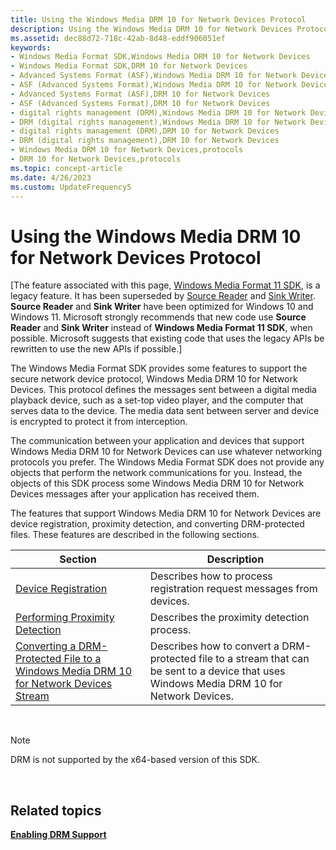 ```yaml
---
title: Using the Windows Media DRM 10 for Network Devices Protocol
description: Using the Windows Media DRM 10 for Network Devices Protocol
ms.assetid: dec88d72-718c-42ab-8d48-eddf906051ef
keywords:
- Windows Media Format SDK,Windows Media DRM 10 for Network Devices
- Windows Media Format SDK,DRM 10 for Network Devices
- Advanced Systems Format (ASF),Windows Media DRM 10 for Network Devices
- ASF (Advanced Systems Format),Windows Media DRM 10 for Network Devices
- Advanced Systems Format (ASF),DRM 10 for Network Devices
- ASF (Advanced Systems Format),DRM 10 for Network Devices
- digital rights management (DRM),Windows Media DRM 10 for Network Devices
- DRM (digital rights management),Windows Media DRM 10 for Network Devices
- digital rights management (DRM),DRM 10 for Network Devices
- DRM (digital rights management),DRM 10 for Network Devices
- Windows Media DRM 10 for Network Devices,protocols
- DRM 10 for Network Devices,protocols
ms.topic: concept-article
ms.date: 4/26/2023
ms.custom: UpdateFrequency5
---
```


# Using the Windows Media DRM 10 for Network Devices Protocol

\[The feature associated with this page, [Windows Media Format 11 SDK](/windows/win32/wmformat/windows-media-format-11-sdk), is a legacy feature. It has been superseded by [Source Reader](/windows/win32/medfound/source-reader) and [Sink Writer](/windows/win32/medfound/sink-writer). **Source Reader** and **Sink Writer** have been optimized for Windows 10 and Windows 11. Microsoft strongly recommends that new code use **Source Reader** and **Sink Writer** instead of **Windows Media Format 11 SDK**, when possible. Microsoft suggests that existing code that uses the legacy APIs be rewritten to use the new APIs if possible.\]

The Windows Media Format SDK provides some features to support the secure network device protocol, Windows Media DRM 10 for Network Devices. This protocol defines the messages sent between a digital media playback device, such as a set-top video player, and the computer that serves data to the device. The media data sent between server and device is encrypted to protect it from interception.

The communication between your application and devices that support Windows Media DRM 10 for Network Devices can use whatever networking protocols you prefer. The Windows Media Format SDK does not provide any objects that perform the network communications for you. Instead, the objects of this SDK process some Windows Media DRM 10 for Network Devices messages after your application has received them.

The features that support Windows Media DRM 10 for Network Devices are device registration, proximity detection, and converting DRM-protected files. These features are described in the following sections.



| Section                                                                                                                                                                          | Description                                                                                                                                |
|----------------------------------------------------------------------------------------------------------------------------------------------------------------------------------|--------------------------------------------------------------------------------------------------------------------------------------------|
| [Device Registration](device-registration.md)                                                                                                                                   | Describes how to process registration request messages from devices.                                                                       |
| [Performing Proximity Detection](performing-proximity-detection.md)                                                                                                             | Describes the proximity detection process.                                                                                                 |
| [Converting a DRM-Protected File to a Windows Media DRM 10 for Network Devices Stream](converting-a-drm-protected-file-to-a-windows-media-drm-10-for-network-devices-stream.md) | Describes how to convert a DRM-protected file to a stream that can be sent to a device that uses Windows Media DRM 10 for Network Devices. |



 

> [!Note]  
> DRM is not supported by the x64-based version of this SDK.

 

## Related topics

<dl> <dt>

[**Enabling DRM Support**](enabling-drm-support.md)
</dt> </dl>

 

 




